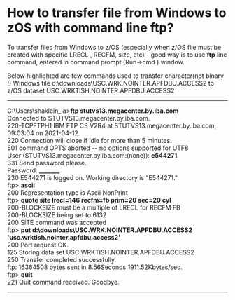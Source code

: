 # How to transfer file from Windows to zOS with command line ftp?

<p>To transfer files from Windows to z/OS (especially when z/OS file must be created with specific LRECL , RECFM, size, etc) - good way is to use <strong>ftp</strong> line command, entered in command prompt (Run-&gt;cmd ) window.</p>
<p>Below highlighted are few commands used to transfer character(not binary !) Windows file d:\downloads\USC.WRK.NOINTER.APFDBU.ACCESS2  to z/OS dataset USC.WRKTISH.NOINTER.APFDBU.ACCESS2</p>

<hr>
<p>C:\Users\shaklein_ia&gt;<strong>ftp stutvs13.megacenter.by.iba.com</strong><br>
Connected to STUTVS13.megacenter.by.iba.com.<br>
220-TCPFTPH1 IBM FTP CS V2R4 at STUTVS13.megacenter.by.iba.com, 09:03:04 on 2021-04-12.<br>
220 Connection will close if idle for more than 5 minutes.<br>
501 command OPTS aborted -- no options supported for UTF8<br>
User (STUTVS13.megacenter.by.iba.com:(none)): <strong>e544271</strong><br>
331 Send password please.<br>
Password: <strong><strong>_______</strong></strong><br>
230 E544271 is logged on.  Working directory is "E544271.".<br>
ftp&gt; <strong>ascii</strong><br>
200 Representation type is Ascii NonPrint<br>
ftp&gt; <strong>quote site lrecl=146 recfm=fb prim=20 sec=20 cyl</strong><br>
200-BLOCKSIZE must be a multiple of LRECL for RECFM FB<br>
200-BLOCKSIZE being set to 6132<br>
200 SITE command was accepted<br>
ftp&gt; <strong>put d:\downloads\USC.WRK.NOINTER.APFDBU.ACCESS2 'usc.wrktish.nointer.apfdbu.access2'</strong><br>
200 Port request OK.<br>
125 Storing data set USC.WRKTISH.NOINTER.APFDBU.ACCESS2<br>
250 Transfer completed successfully.<br>
ftp: 16364508 bytes sent in 8.56Seconds 1911.52Kbytes/sec.<br>
ftp&gt; <strong>quit</strong><br>
221 Quit command received. Goodbye.</p>
<hr>
